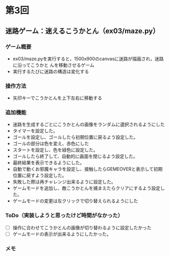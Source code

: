 # 第3回
## 迷路ゲーム：迷えるこうかとん（ex03/maze.py）
### ゲーム概要
- ex03/maze.pyを実行すると，1500x900のcanvasに迷路が描画され，迷路に沿ってこうかと
んを移動させるゲーム
- 実行するたびに迷路の構造は変化する
### 操作方法
- 矢印キーでこうかとんを上下左右に移動する
### 追加機能
- 迷路を生成するごとにこうかとんの画像をランダムに選択されるようにした
- タイマーを設定した。
- ゴールを設定し、ゴールしたら初期位置に戻るよう設定した。
- ゴールの部分は色を変え、赤色にした
- スタートを設定し、色を緑色に設定した。
- ゴールしたら終了して、自動的に画面を閉じるよう設定した。
- 最終結果を表示できるようにした。
- 自動で動くお邪魔キャラを設定し、接触したらGEMEOVERと表示して初期位置に戻すよう設定した。
- 失敗した際は再チャレンジ出来るように設定した。
- ゲームモードを追加し、敵こうかとんを捕まえたらクリアにするよう設定した。
- ゲームモードの変更は左クリックで切り替えられるようにした
### ToDo（実装しようと思ったけど時間がなかった）
- [ ] 操作に合わせてこうかとんの画像が切り替わるように設定したかった
- [ ] ゲームモードの表示が出来るようにしたかった。
### メモ